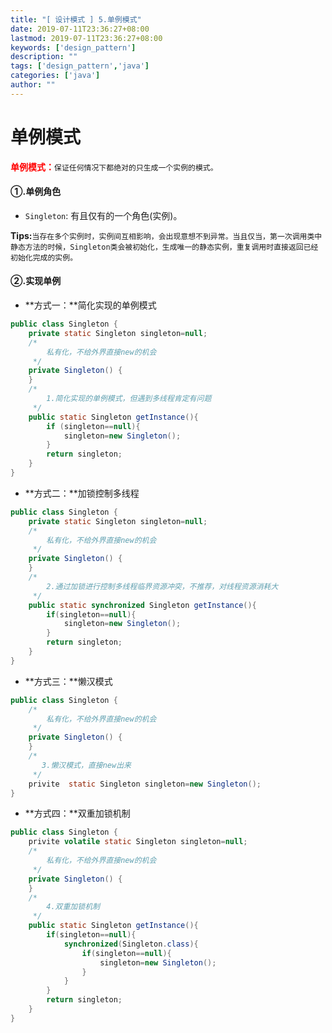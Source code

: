 ```yaml
---
title: "[ 设计模式 ] 5.单例模式"
date: 2019-07-11T23:36:27+08:00
lastmod: 2019-07-11T23:36:27+08:00
keywords: ['design_pattern']
description: ""
tags: ['design_pattern','java']
categories: ['java']
author: ""
---
```

# 单例模式
<font style="color:red;">**单例模式：**</font>`保证任何情况下都绝对的只生成一个实例的模式。`
#### ①.单例角色
+ `Singleton`: 有且仅有的一个角色(实例)。

**Tips:**`当存在多个实例时，实例间互相影响，会出现意想不到异常。当且仅当，第一次调用类中静态方法的时候，Singleton类会被初始化，生成唯一的静态实例，重复调用时直接返回已经初始化完成的实例。`
#### ②.实现单例
+ **方式一：**简化实现的单例模式

```java
public class Singleton {
    private static Singleton singleton=null;
    /*
        私有化，不给外界直接new的机会
     */
    private Singleton() {
    }
    /*
        1.简化实现的单例模式，但遇到多线程肯定有问题
     */
    public static Singleton getInstance(){
        if (singleton==null){
            singleton=new Singleton();
        }
        return singleton;
    }
}
```

+ **方式二：**加锁控制多线程

```java
public class Singleton {
    private static Singleton singleton=null;
    /*
        私有化，不给外界直接new的机会
     */
    private Singleton() {
    }
    /*
        2.通过加锁进行控制多线程临界资源冲突，不推荐，对线程资源消耗大
     */
    public static synchronized Singleton getInstance(){
        if(singleton==null){
            singleton=new Singleton();
        }
        return singleton;
    }
}
```
+ **方式三：**懒汉模式

```java
public class Singleton {
    /*
        私有化，不给外界直接new的机会
     */
    private Singleton() {
    }
    /*
       3.懒汉模式，直接new出来
     */
    privite  static Singleton singleton=new Singleton();
}
```
+ **方式四：**双重加锁机制

```java
public class Singleton {
    privite volatile static Singleton singleton=null;
    /*
        私有化，不给外界直接new的机会
     */
    private Singleton() {
    }
    /*
        4.双重加锁机制
     */
    public static Singleton getInstance(){
        if(singleton==null){
            synchronized(Singleton.class){
                if(singleton==null){
                    singleton=new Singleton();
                }
            }
        }
        return singleton;
    }
}
```